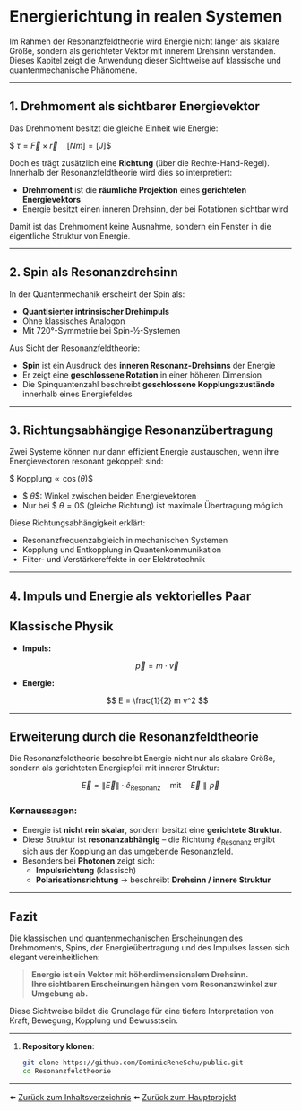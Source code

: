 # Energierichtung in realen Systemen

Im Rahmen der Resonanzfeldtheorie wird Energie nicht länger als skalare Größe, sondern als gerichteter Vektor mit innerem Drehsinn verstanden. Dieses Kapitel zeigt die Anwendung dieser Sichtweise auf klassische und quantenmechanische Phänomene.

---

## 1. Drehmoment als sichtbarer Energievektor

Das Drehmoment besitzt die gleiche Einheit wie Energie:

$$\
\tau = \vec{F} \times \vec{r} \quad [Nm] = [J]
\$$

Doch es trägt zusätzlich eine **Richtung** (über die Rechte-Hand-Regel). Innerhalb der Resonanzfeldtheorie wird dies so interpretiert:

- **Drehmoment** ist die **räumliche Projektion** eines **gerichteten Energievektors**
- Energie besitzt einen inneren Drehsinn, der bei Rotationen sichtbar wird

Damit ist das Drehmoment keine Ausnahme, sondern ein Fenster in die eigentliche Struktur von Energie.

---

## 2. Spin als Resonanzdrehsinn

In der Quantenmechanik erscheint der Spin als:

- **Quantisierter intrinsischer Drehimpuls**
- Ohne klassisches Analogon
- Mit 720°-Symmetrie bei Spin-½-Systemen

Aus Sicht der Resonanzfeldtheorie:

- **Spin** ist ein Ausdruck des **inneren Resonanz-Drehsinns** der Energie
- Er zeigt eine **geschlossene Rotation** in einer höheren Dimension
- Die Spinquantenzahl beschreibt **geschlossene Kopplungszustände** innerhalb eines Energiefeldes

---

## 3. Richtungsabhängige Resonanzübertragung

Zwei Systeme können nur dann effizient Energie austauschen, wenn ihre Energievektoren resonant gekoppelt sind:

$$\
\text{Kopplung} \propto \cos(\theta)
\$$

- $$\ \theta \$$: Winkel zwischen beiden Energievektoren
- Nur bei $$\ \theta = 0 \$$ (gleiche Richtung) ist maximale Übertragung möglich

Diese Richtungsabhängigkeit erklärt:

- Resonanzfrequenzabgleich in mechanischen Systemen
- Kopplung und Entkopplung in Quantenkommunikation
- Filter- und Verstärkereffekte in der Elektrotechnik

---

## 4. Impuls und Energie als vektorielles Paar

## Klassische Physik

- **Impuls:**  

  $$
  \vec{p} = m \cdot \vec{v}
  $$

- **Energie:**  

  $$
  E = \frac{1}{2} m v^2
  $$

---

## Erweiterung durch die Resonanzfeldtheorie

Die Resonanzfeldtheorie beschreibt Energie nicht nur als skalare Größe, sondern als gerichteten Energiepfeil mit innerer Struktur:

$$
\vec{E} = \lVert \vec{E} \rVert \cdot \hat{e}_\text{Resonanz} \quad \text{mit} \quad \vec{E} \parallel \vec{p}
$$

### Kernaussagen:

- Energie ist **nicht rein skalar**, sondern besitzt eine **gerichtete Struktur**.
- Diese Struktur ist **resonanzabhängig** – die Richtung $\hat{e}_\text{Resonanz}$ ergibt sich aus der Kopplung an das umgebende Resonanzfeld.
- Besonders bei **Photonen** zeigt sich:
  - **Impulsrichtung** (klassisch)
  - **Polarisationsrichtung** → beschreibt **Drehsinn / innere Struktur**


---

## Fazit

Die klassischen und quantenmechanischen Erscheinungen des Drehmoments, Spins, der Energieübertragung und des Impulses lassen sich elegant vereinheitlichen:

> **Energie ist ein Vektor mit höherdimensionalem Drehsinn.**  
> **Ihre sichtbaren Erscheinungen hängen vom Resonanzwinkel zur Umgebung ab.**

Diese Sichtweise bildet die Grundlage für eine tiefere Interpretation von Kraft, Bewegung, Kopplung und Bewusstsein.

---


1. **Repository klonen**:  
   ```bash
   git clone https://github.com/DominicReneSchu/public.git
   cd Resonanzfeldtheorie
   ```
---


⬅️ [Zurück zum Inhaltsverzeichnis](README.md)
⬅️ [Zurück zum Hauptprojekt](../README.md)